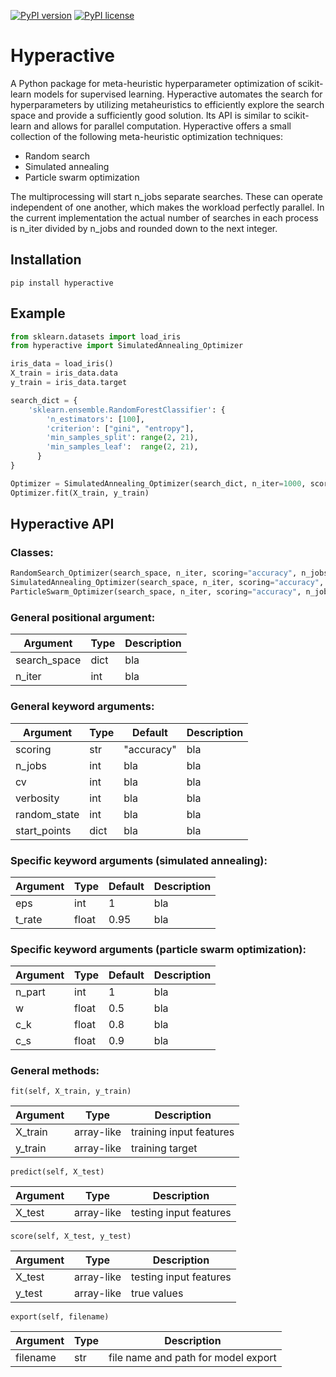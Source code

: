 [![PyPI version](https://img.shields.io/pypi/v/hyperactive.svg)](https://pypi.python.org/pypi/hyperactive)
[![PyPI license](https://img.shields.io/pypi/l/hyperactive.svg)](https://github.com/SimonBlanke/hyperactive/blob/master/LICENSE)


# Hyperactive
A Python package for meta-heuristic hyperparameter optimization of scikit-learn models for supervised learning. Hyperactive automates the search for hyperparameters by utilizing metaheuristics to efficiently explore the search space and provide a sufficiently good solution. Its API is similar to scikit-learn and allows for parallel computation. Hyperactive offers a small collection of the following meta-heuristic optimization techniques:
  - Random search
  - Simulated annealing
  - Particle swarm optimization

The multiprocessing will start n_jobs separate searches. These can operate independent of one another, which makes the workload perfectly parallel. In the current implementation the actual number of searches in each process is n_iter divided by n_jobs and rounded down to the next integer.


## Installation
```console
pip install hyperactive
```


## Example
```python
from sklearn.datasets import load_iris
from hyperactive import SimulatedAnnealing_Optimizer

iris_data = load_iris()
X_train = iris_data.data
y_train = iris_data.target

search_dict = {
    'sklearn.ensemble.RandomForestClassifier': {
        'n_estimators': [100],
        'criterion': ["gini", "entropy"],
        'min_samples_split': range(2, 21),
        'min_samples_leaf':  range(2, 21),
      }
}

Optimizer = SimulatedAnnealing_Optimizer(search_dict, n_iter=1000, scoring='accuracy', n_jobs=2)
Optimizer.fit(X_train, y_train)
```


## Hyperactive API

### Classes:
```python
RandomSearch_Optimizer(search_space, n_iter, scoring="accuracy", n_jobs=1, cv=5, verbosity=1, random_state=None, start_points=None)
SimulatedAnnealing_Optimizer(search_space, n_iter, scoring="accuracy", n_jobs=1, cv=5, verbosity=1, random_state=None, start_points=None, eps=1, t_rate=0.95)
ParticleSwarm_Optimizer(search_space, n_iter, scoring="accuracy", n_jobs=1, cv=5, verbosity=1, random_state=None, start_points=None, n_part=2, w=0.5, c_k=0.5, c_s=0.9)
```

### General positional argument:

| Argument | Type | Description |
| ------ | ------ | ------ |
| search_space  | dict | bla |
| n_iter | int | bla |

### General keyword arguments:

| Argument | Type | Default | Description |
| ------ | ------ | ------ | ------ |
| scoring  | str | "accuracy" | bla |
| n_jobs | int | bla | bla |
| cv | int | bla | bla |
| verbosity | int | bla | bla |
| random_state | int | bla | bla |
| start_points | dict | bla | bla |

### Specific keyword arguments (simulated annealing):

| Argument | Type | Default | Description |
| ------ | ------ | ------ | ------ |
| eps  | int | 1 | bla |
| t_rate | float | 0.95 | bla |

### Specific keyword arguments (particle swarm optimization):

| Argument | Type | Default | Description |
| ------ | ------ | ------ | ------ |
| n_part  | int | 1 | bla |
| w | float | 0.5 | bla |
| c_k | float | 0.8 | bla |
| c_s | float | 0.9 | bla |

### General methods:
```
fit(self, X_train, y_train)
```
| Argument | Type | Description |
| ------ | ------ | ------ |
| X_train  | array-like | training input features |
| y_train | array-like | training target |

```
predict(self, X_test)
```
| Argument | Type | Description |
| ------ | ------ | ------ |
| X_test  | array-like | testing input features |

```
score(self, X_test, y_test)
```
| Argument | Type | Description |
| ------ | ------ | ------ |
| X_test  | array-like | testing input features |
| y_test | array-like | true values |

```
export(self, filename)
```
| Argument | Type | Description |
| ------ | ------ | ------ |
| filename  | str | file name and path for model export |
